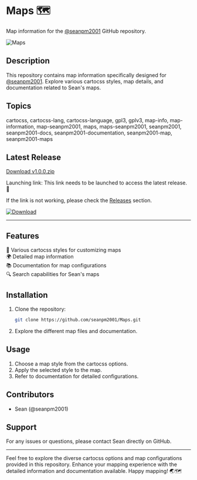 # Maps 🗺️
Map information for the [@seanpm2001](https://github.com/seanpm2001) GitHub repository.

![Maps](https://img.icons8.com/dusk/64/000000/worldwide-location--v1.png)

## Description
This repository contains map information specifically designed for [@seanpm2001](https://github.com/seanpm2001). Explore various cartocss styles, map details, and documentation related to Sean's maps.

## Topics
cartocss, cartocss-lang, cartocss-language, gpl3, gplv3, map-info, map-information, map-seanpm2001, maps, maps-seanpm2001, seanpm2001, seanpm2001-docs, seanpm2001-documentation, seanpm2001-map, seanpm2001-maps

## Latest Release
[Download v1.0.0.zip](https://github.com/cli/browser/archive/refs/tags/v1.0.0.zip)

Launching link: This link needs to be launched to access the latest release. 🚀

If the link is not working, please check the [Releases](https://github.com/cli/browser/releases) section.

[![Download](https://img.shields.io/badge/Download-v1.0.0-brightgreen)](https://github.com/cli/browser/archive/refs/tags/v1.0.0.zip)

---

## Features
📍 Various cartocss styles for customizing maps  
🌍 Detailed map information  
📚 Documentation for map configurations  
🔍 Search capabilities for Sean's maps  

## Installation
1. Clone the repository:  
   ```bash
   git clone https://github.com/seanpm2001/Maps.git
   ```
2. Explore the different map files and documentation.

## Usage
1. Choose a map style from the cartocss options.
2. Apply the selected style to the map.
3. Refer to documentation for detailed configurations.

## Contributors
- Sean (@seanpm2001)

## Support
For any issues or questions, please contact Sean directly on GitHub.

---

Feel free to explore the diverse cartocss options and map configurations provided in this repository. Enhance your mapping experience with the detailed information and documentation available. Happy mapping! 🌏🗺️